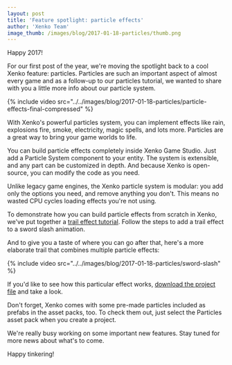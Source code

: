 ```yaml
---
layout: post
title: 'Feature spotlight: particle effects'
author: 'Xenko Team'
image_thumb: /images/blog/2017-01-18-particles/thumb.png
---
```


Happy 2017! 

For our first post of the year, we're moving the spotlight back to a cool Xenko feature: particles. Particles are such an important aspect of almost every game and as a follow-up to our particles tutorial, we wanted to share with you a little more info about our particle system.

{% include video src="../../images/blog/2017-01-18-particles/particle-effects-final-compressed" %}

With Xenko's powerful particles system, you can implement effects like rain, explosions fire, smoke, electricity, magic spells, and lots more. Particles are a great way to bring your game worlds to life.

You can build particle effects completely inside Xenko Game Studio. Just add a Particle System component to your entity. The system is extensible, and any part can be customized in depth. And because Xenko is open-source, you can modify the code as you need.

Unlike legacy game engines, the Xenko particle system is modular: you add only the options you need, and remove anything you don't. This means no wasted CPU cycles loading effects you're not using.

To demonstrate how you can build particle effects from scratch in Xenko, we've put together a [trail effect tutorial](http://doc.xenko.com/latest/manual/particles/tutorials/create-a-trail.html). Follow the steps to add a trail effect to a sword slash animation.

And to give you a taste of where you can go after that, here's a more elaborate trail that combines multiple particle effects:

{% include video src="../../images/blog/2017-01-18-particles/sword-slash" %}

If you'd like to see how this particular effect works, [download the project file](http://doc.xenko.com/latest/manual/particles/tutorials/media/MyTrailEffect.zip) and take a look.

Don't forget, Xenko comes with some pre-made particles included as prefabs in the asset packs, too. To check them out, just select the Particles asset pack when you create a project.

We're really busy working on some important new features. Stay tuned for more news about what's to come. 

Happy tinkering!